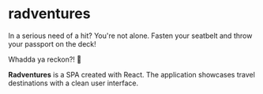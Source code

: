 # radventures

In a serious need of a hit? You're not alone. Fasten your seatbelt and throw your passport on the deck!

Whadda ya reckon?! 🚀

**Radventures** is a SPA created with React. The application showcases travel destinations with a clean user interface.
